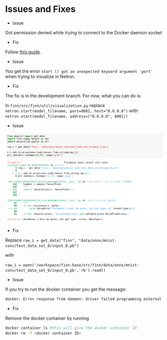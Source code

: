 # Issues and Fixes

- Issue

Got permission denied while trying to connect to the Docker daemon socket

- Fix

Follow [this guide](https://www.digitalocean.com/community/questions/how-to-fix-docker-got-permission-denied-while-trying-to-connect-to-the-docker-daemon-socket). 

- Issue

You get the error ```start () got an unexpected keyword argument 'port'``` when trying to visualize in Netron. 

- Fix

The fix is in the development branch. For now, what you can do is:

In ```finn/src/finn/util/visualization.py``` replace ```netron.start(model_filename, port=8081, host="0.0.0.0")``` with ```netron.start(model_filename, address=("0.0.0.0", 8081))```
 
 - Issue

![plot](error/parameter_error.png)

- Fix

Replace 
```raw_i = get_data("finn", "data/onnx/mnist-conv/test_data_set_0/input_0.pb")```

with

```raw_i = open('/workspace/finn-base/src/finn/data/onnx/mnist-conv/test_data_set_0/input_0.pb','rb').read()```

- Issue

If you try to run the docker container you get the message:

```bash
docker: Error response from daemon: driver failed programming external connectivity on endpoint dreamy_ellis (7ffe77f92e06d01fd2d390bfc9d5294dab8c73afa94f7b2c23b70ed61338735b): Bind for 0.0.0.0:8888 failed: port is already allocated.
```

- Fix

Remove the docker container by running

```bash
docker container ls #this will give the docker container ID
docker rm -f <docker container ID>
```
